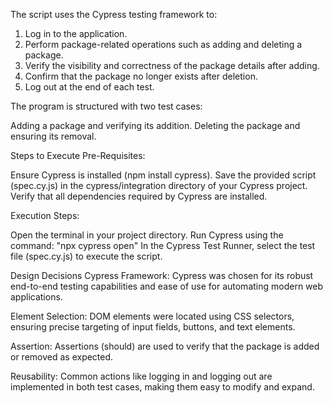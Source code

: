 The script uses the Cypress testing framework to: 
1. Log in to the application.
2. Perform package-related operations such as adding and deleting a package.
3. Verify the visibility and correctness of the package details after adding.
4. Confirm that the package no longer exists after deletion.
5. Log out at the end of each test.

The program is structured with two test cases:

Adding a package and verifying its addition.
Deleting the package and ensuring its removal.

Steps to Execute
Pre-Requisites:

Ensure Cypress is installed (npm install cypress).
Save the provided script (spec.cy.js) in the cypress/integration directory of your Cypress project.
Verify that all dependencies required by Cypress are installed.


Execution Steps:

Open the terminal in your project directory.
Run Cypress using the command:   "npx cypress open"
In the Cypress Test Runner, select the test file (spec.cy.js) to execute the script.

Design Decisions
Cypress Framework: Cypress was chosen for its robust end-to-end testing capabilities and ease of use for automating modern web applications.

Element Selection: DOM elements were located using CSS selectors, ensuring precise targeting of input fields, buttons, and text elements.

Assertion: Assertions (should) are used to verify that the package is added or removed as expected.

Reusability: Common actions like logging in and logging out are implemented in both test cases, making them easy to modify and expand.
